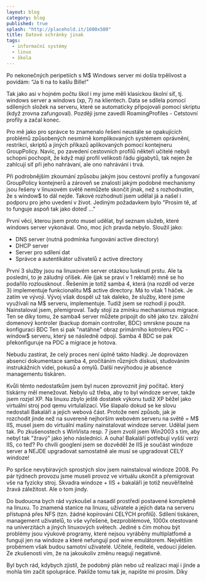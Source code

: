 ```yaml
---
layout: blog
category: blog
published: true
splash: "http://placehold.it/1600x500"
title: Datové schránky jinak
tags:
  - informační systémy
  - linux
  - škola
---
```


Po nekonečných peripetiích s M$ Windows server mi došla trpělivost a povidám:
“Ja ti na to kašlu Bille!”

Tak jako asi v hojném počtu škol i my jsme měli klasickou školní síť,
tj. windows server a windows (xp, 7) na klientech.
Data se sdílela pomocí sdílených složek na serveru,
které se automaticky připojovali pomocí skriptu (když zrovna zafungoval).
Později jsme zavedli RoamingProfiles - Cetstovní profily a začal konec.

Pro mě jako pro správce to znamenalo řešení neustále se opakujících problémů
způsobených nesmírně komplikovaných systémem oprávnění, restrikcí,
skriptů a jiných příkazů aplikovaných pomocí kontejneru GroupPolicy.
Navíc, po zavedení cestovních profilů někteří učitelé nebyli schopni pochopit,
že když mají profil velikosti řádu gigabytů, tak nejen že zahlcují síť
při jeho nahrávaní, ale ono nahrávání i trvá.

Při podrobnějším zkoumání způsobu jakým jsou cestovní profily a fungovaní
GroupPolicy kontejnerů a zároveň se znalostí jakým podobné mechanismy jsou
řešeny v linuxovém světě nemůžete skončit jinak, než s rozhodnutím,
že s window$ to dál nejde.
Takové rozhodnutí jsem udělal já a našel i podporu pro jeho uvedení v život.
Jediným požadavkem bylo "Prosim tě, ať to funguje aspoň tak jako doteď ..."

První věcí, kterou jsem proto musel udělat, byl seznam služeb,
které windows server vykonával. Ono, moc jich pravda nebylo. Sloužil jako:

- DNS server (nutná podmínka fungování active directory)
- DHCP server
- Server pro sdílení dat
- Správce a autentikátor uživatelů z active directory

První 3 služby jsou na linuxovém server otázkou lusknutí prstu.
Ale ta poslední, to je záludný oříšek.
Ale (jak se praví v 1 reklamě) mně se ho podařilo rozlousknout .
Řešením je totiž samba 4, která (na rozdíl od verze 3) implementuje funkcionalitu M$ active directory.
Má to však 1 háček.
Je zatím ve vývoji.
Vývoj však dospěl už tak daleko, že služby, které jsme využívali na M$ serveru, implementuje.
Tudíž jsem se rozhodl ji použít.
Nainstaloval jsem, přemigroval.
Tady stojí za zmínku mechanismus migrace.
Ten se díky tomu, že samba4 server můžete pripojit do sítě jako tzv. záložní domenový kontroler (backup domain controller, BDC) smrskne pouze na konfiguraci BDC
Ten si pak "natáhne" obraz primárního kotroleru PDC - window$ serveru, který se následně odpojí.
Samba 4 BDC se pak překonfiguruje na PDC a migrace je hotova.

Nebudu zastírat, že celý proces není úplně takto hladký.
Je doprovázen absencí dokumentace samba 4, pročítáním různých diskusí, studováním instrukážních videí, pokusů a omylů.
Další nevýhodou je absence managementu tiskáren.

Kvůli těmto nedostatkům jsem byl nucen zprovoznit jiný počítač. který tiskárny měl menežovat.
Nebylo už třeba, aby to byl windoze server, takže jsem rozjel XP.
Na linuxu zbylo ještě dostatek výkonu tudíž XP běžel jako virtuální stroj pod qemu virtulalizací.
Vše šlapalo dokud se ke slovu nedostali Bakaláři a jejich webová část.
Protože není způsob, jak je rozchodit jinde než na suvereně nejhorším webovém serveru na světě = M$ IIS, musel jsem do virtuální mašiny nainstalovat windoze server.
Udělal jsem tak. Po zkušenostech s WinVista resp. 7 jsem zvolil jsem Win2003 s tím, aby nebyl tak "žravý" jako jeho následníci.
A ouha! Bakaláři potřebují vyšší verzi IIS, co teď?
Po chvíli googlení jsem se dozvěděl že IIS je součást windoze server a NEJDE upgradovat samostatně ale musí se upgradovat CELÝ windoze!

Po spršce nevybíravých sprostých slov jsem nainstaloval windoze 2008.
Po pár týdnech provozu jsme museli provoz ve virtuálu ukončit a přemigrovat vše na fyzicky stroj.
Skvadra windoze + IIS + bakaláři je totiž neuvěřitelně žravá záležitost. Ale o tom jindy.

Do budoucna bych rád vyzkoušel a nasadil prostředí postavené kompletně na linuxu.
To znamená stanice na linuxu, uživatele a jejich data na serveru přístupná přes NFS (tzn. žádné kopírování CELÝCH profilů).
Sdílení tiskáren, management uživatelů, to vše vyřešené, bezproblémové, 1000x otestované na univerzitách a jiných linuxových světech.
Jediné s čím mohou být problémy jsou výukové programy, které nejsou vyráběny multiplatfomě a fungují jen na windoze a které nefungují pod wine emulátorem.
Největším probémem však budou samotní uživatelé.
Učitelé, ředitelé, vedoucí jídelen. Ze zkušenosti vím, že na jakoukoliv změnu reagují negativně.

Byl bych rád, kdybych zjistil, že podobný plán nebo už realizaci mají i jinde a mohla tím začít spolupráce.
Pakliže tomu tak je, napište mi prosím. Díky

